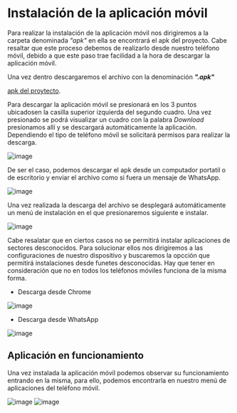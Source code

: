 # Instalación de la aplicación móvil

Para realizar la instalación de la aplicación móvil nos dirigiremos a la carpeta denominada _"apk"_ en ella se encontrará el apk del proyecto. Cabe resaltar que este proceso debemos de realizarlo desde nuestro teléfono móvil, debido a que este paso trae facilidad a la hora de descargar la aplicación móvil.

Una vez dentro descargaremos el archivo con la denominación **_".apk"_**

[apk del proytecto](https://github.com/Byron040601/TesisProyect/tree/master/apk).

Para descargar la aplicación móvil se presionará en los 3 puntos ubicadosen la casilla superior izquierda del segundo cuadro. Una vez presionado se podrá visualizar un cuadro con la palabra _Download_ presionamos allí y se descargará automáticamente la aplicación. Dependiendo el tipo de teléfono móvil se solicitará permisos para realizar la descarga.

![image](https://user-images.githubusercontent.com/58042215/154344528-095bdacd-9ee2-4303-b68f-eb638e97ce60.png)

De ser el caso, podemos descargar el apk desde un computador portatil o de escritorio y enviar el archivo como si fuera un mensaje de WhatsApp.

![image](https://user-images.githubusercontent.com/58042215/154341702-fb59fa2c-a7ef-475f-8b9f-8a37a6acbce1.png)

Una vez realizada la descarga del archivo se desplegará automáticamente un menú de instalación en el que presionaremos siguiente e instalar.

![image](https://user-images.githubusercontent.com/58042215/154345291-666afe76-c55d-4718-baaf-187b4ea233bc.png)

Cabe resalatar que en ciertos casos no se permitirá instalar aplicaciones de sectores desconocidos. Para solucionar ellos nos dirigiremos a las configuraciones de nuestro dispositivo y buscaremos la opcción que permitirá instalaciones desde funetes desconocidas. Hay que tener en consideración que no en todos los teléfonos móviles funciona de la misma forma.

- Descarga desde Chrome

![image](https://user-images.githubusercontent.com/58042215/154346630-bb469a0a-bbd1-4252-81cb-1b7d15fa15a0.png)

- Descarga desde WhatsApp

![image](https://user-images.githubusercontent.com/58042215/154346916-9208b3df-f623-428d-b7b6-b5af244fd258.png)

## Aplicación en funcionamiento

Una vez instalada la aplicación móvil podemos observar su funcionamiento entrando en la misma, para ello, podemos encontrarla en nuestro menú de aplicaciones del teléfono móvil.

![image](https://user-images.githubusercontent.com/58042215/154349618-c81d2f62-2013-4aa8-996b-6f0a3bd25c2b.png) ![image](https://user-images.githubusercontent.com/58042215/154349673-f6d10eb7-d417-4c52-9e7e-7d1266771e98.png)





